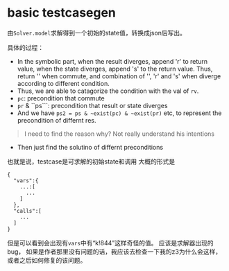 # basic testcasegen
由```Solver.model```求解得到一个初始的state值，转换成json后写出。

具体的过程：
-  In the symbolic part, when the result diverges, append 'r' to return value, when the state diverges, append 's' to the return value. Thus, return '' when commute, and combination of '', 'r' and 's' when diverge according to different condition. 
-  Thus, we are able to catagorize the condition with the val of ```rv```.
  - ```pc```: precondition that commute
  - ```pr``` & ``ps```: precondition that result or state diverges
- And we have ```ps2 = ps & ~exist(pc) & ~exist(pr)``` etc, to represent the precondition of differnt res.
> I need to find the reason why? Not really understand his intentions  
- Then just find the solutino of differnt preconditions

也就是说，testcase是可求解的初始state和调用
大概的形式是
```
{
  "vars":{
    ...:[
      ...
    ]
  },
  "calls":[
    ...
  ]
}
```
但是可以看到会出现有```vars```中有“k!844”这样奇怪的值。
应该是求解器出现的bug， 如果是作者那里没有问题的话，我应该去检查一下我的z3为什么会这样，或者之后如何修复的该问题。
